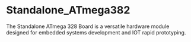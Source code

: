 # Standalone_ATmega382
The Standalone ATmega 328 Board is a versatile hardware module designed for embedded systems development and IOT rapid prototyping.

